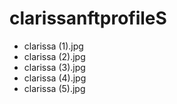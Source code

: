 # clarissanftprofileS
- clarissa (1).jpg
- clarissa (2).jpg
- clarissa (3).jpg
- clarissa (4).jpg
- clarissa (5).jpg

